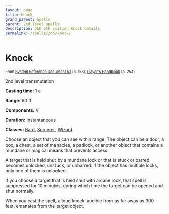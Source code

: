 ```yaml
---
layout: page
title: Knock
grand_parent: Spells
parent: 2nd level spells 
description: D&D 5th edition Knock details
permalink: /spells/2nd/knock/
---
```


# Knock

<small>From <a target="_blank" href="https://media.wizards.com/2016/downloads/DND/SRD-OGL_V5.1.pdf">System Reference Document 5.1</a> (p. 158), <a target="_blank" href="https://dnd.wizards.com/products/tabletop-games/rpg-products/rpg_playershandbook">Player's Handbook</a> (p. 254)</small>


2nd level transmutation

**Casting time:** 1 a

**Range:** 60 ft

**Components:** V 

**Duration:** Instantaneous

**Classes:** [Bard](/classes/bard/), [Sorcerer](/classes/sorcerer/), [Wizard](/classes/wizard/)

Choose an object that you can see within range. The object can be a door, a box, a chest, a set of manacles, a padlock, or another object that contains a mundane or magical means that prevents access.

   A target that is held shut by a mundane lock or that is stuck or barred becomes unlocked, unstuck, or unbarred. If the object has multiple locks, only one of them is unlocked.

   If you choose a target that is held shut with arcane lock, that spell is suppressed for 10 minutes, during which time the target can be opened and shut normally.

   When you cast the spell, a loud knock, audible from as far away as 300 feet, emanates from the target object.